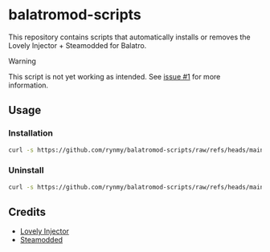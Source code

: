 # balatromod-scripts

This repository contains scripts that automatically installs or removes the Lovely Injector + Steamodded for Balatro.

> [!WARNING]
> This script is not yet working as intended. See [issue #1](https://github.com/rynmy/balatromod-scripts/issues/1) for more information.

## Usage

### Installation

```bash
curl -s https://github.com/rynmy/balatromod-scripts/raw/refs/heads/main/install.sh | bash
```

### Uninstall

```bash
curl -s https://github.com/rynmy/balatromod-scripts/raw/refs/heads/main/uninstall.sh | bash
```

## Credits

- [Lovely Injector](https://github.com/ethangreen-dev/lovely-injector)
- [Steamodded](https://github.com/Steamopollys/steamodded)
